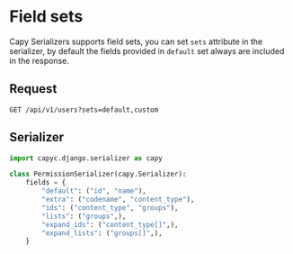 # Field sets

Capy Serializers supports field sets, you can set `sets` attribute in the serializer, by default the fields provided in `default` set always are included in the response.

## Request

```http
GET /api/v1/users?sets=default,custom
```

## Serializer

```python
import capyc.django.serializer as capy

class PermissionSerializer(capy.Serializer):
    fields = {
        "default": ("id", "name"),
        "extra": ("codename", "content_type"),
        "ids": ("content_type", "groups"),
        "lists": ("groups",),
        "expand_ids": ("content_type[]",),
        "expand_lists": ("groups[]",),
    }
```
